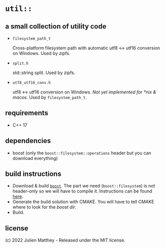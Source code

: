 # `util::`

## a small collection of utility code
- `filesystem_path_t`

    Cross-platform filesystem path with automatic utf8 <-> utf16 conversion on Windows. Used by zipfs.

- `split.h`

    std::string split. Used by zipfs.

- `utf8_utf16_conv.h`

    utf8 <-> utf16 conversion on Windows. *Not yet implemented for \*nix & macos*. Used by `filesystem_path_t`.

## requirements
- C++ 17

## dependencies

- boost (only the `boost::filesystem::operations` header but you can download everything)

## build instructions

- Download & build [`boost`](https://www.boost.org/). The part we need (`boost::filesystem`) is not header-only so we will have to compile it. Instructions can be found [here](https://www.boost.org/doc/libs/1_78_0/more/getting_started/index.html).
- Generate the build solution with CMAKE. You will have to tell CMAKE where to look for the *boost dir*.
- Build.

## license
(c) 2022 Julien Matthey - Released under the MIT license.